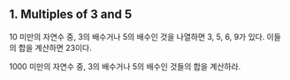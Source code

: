## 1. Multiples of 3 and 5

10 미만의 자연수 중, 3의 배수거나 5의 배수인 것을 나열하면 3, 5, 6, 9가 있다. 이들의 합을 계산하면 23이다.

1000 미만의 자연수 중, 3의 배수거나 5의 배수인 것들의 합을 계산하라.
